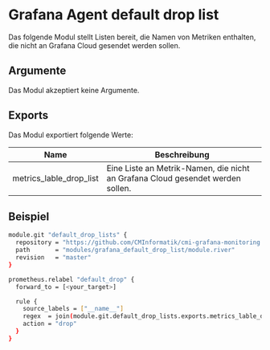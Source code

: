 # Grafana Agent default drop list

Das folgende Modul stellt Listen bereit, die Namen von Metriken enthalten, die nicht an Grafana Cloud gesendet werden sollen.

## Argumente

Das Modul akzeptiert keine Argumente.

## Exports

Das Modul exportiert folgende Werte:

| Name                    | Beschreibung                                                                   |
| ----------------------- | ------------------------------------------------------------------------------ |
| metrics_lable_drop_list | Eine Liste an Metrik-Namen, die nicht an Grafana Cloud gesendet werden sollen. |

## Beispiel

```bash
module.git "default_drop_lists" {
  repository = "https://github.com/CMInformatik/cmi-grafana-monitoring.git"
  path       = "modules/grafana_default_drop_list/module.river"
  revision   = "master"
}

prometheus.relabel "default_drop" {
  forward_to = [<your_target>]

  rule {
    source_labels = ["__name__"]
	regex  = join(module.git.default_drop_lists.exports.metrics_lable_drop_list, "|")
	action = "drop"
  }
}
```
